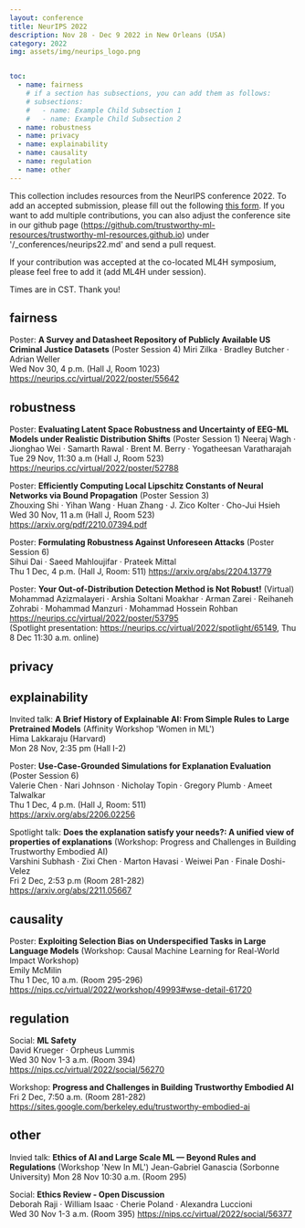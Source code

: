 ```yaml
---
layout: conference
title: NeurIPS 2022
description: Nov 28 - Dec 9 2022 in New Orleans (USA)
category: 2022
img: assets/img/neurips_logo.png


toc:
  - name: fairness
    # if a section has subsections, you can add them as follows:
    # subsections:
    #   - name: Example Child Subsection 1
    #   - name: Example Child Subsection 2
  - name: robustness
  - name: privacy
  - name: explainability
  - name: causality
  - name: regulation
  - name: other
---
```

This collection includes resources from the NeurIPS conference 2022. To add an accepted submission, please fill out the following [this form](https://forms.gle/rQQUN2zJQMKGwA7J6). If you want to add multiple contributions, you can also adjust the conference site in our github page (https://github.com/trustworthy-ml-resources/trustworthy-ml-resources.github.io) under '/_conferences/neurips22.md' and send a pull request. 
  
If your contribution was accepted at the co-located ML4H symposium, please feel free to add it (add ML4H under session).
  
Times are in CST. Thank you!

## fairness
Poster: **A Survey and Datasheet Repository of Publicly Available US Criminal Justice Datasets** (Poster Session 4)
Miri Zilka · Bradley Butcher · Adrian Weller  
Wed Nov 30, 4 p.m. (Hall J, Room 1023)  
<https://neurips.cc/virtual/2022/poster/55642>

## robustness
Poster: **Evaluating Latent Space Robustness and Uncertainty of EEG-ML Models under Realistic Distribution Shifts** (Poster Session 1) 
Neeraj Wagh · Jionghao Wei · Samarth Rawal · Brent M. Berry · Yogatheesan Varatharajah  
Tue 29 Nov, 11:30 a.m (Hall J, Room 523)  
<https://neurips.cc/virtual/2022/poster/52788>  
  
Poster: **Efficiently Computing Local Lipschitz Constants of Neural Networks via Bound Propagation** (Poster Session 3)  
Zhouxing Shi · Yihan Wang · Huan Zhang · J. Zico Kolter · Cho-Jui Hsieh  
Wed 30 Nov, 11 a.m (Hall J, Room 523)  
<https://arxiv.org/pdf/2210.07394.pdf>

Poster: **Formulating Robustness Against Unforeseen Attacks** (Poster Session 6)  
Sihui Dai · Saeed Mahloujifar · Prateek Mittal  
Thu 1 Dec, 4 p.m. (Hall J, Room: 511) 
<https://arxiv.org/abs/2204.13779>   

Poster: **Your Out-of-Distribution Detection Method is Not Robust!** (Virtual)  
Mohammad Azizmalayeri · Arshia Soltani Moakhar · Arman Zarei · Reihaneh Zohrabi · Mohammad Manzuri · Mohammad Hossein Rohban 
<https://neurips.cc/virtual/2022/poster/53795>  
(Spotlight presentation: <https://neurips.cc/virtual/2022/spotlight/65149>, Thu 8 Dec 11:30 a.m. online)

## privacy
## explainability
Invited talk: **A Brief History of Explainable AI: From Simple Rules to Large Pretrained Models** (Affinity Workshop 'Women in ML')  
Hima Lakkaraju (Harvard)  
Mon 28 Nov, 2:35 pm (Hall I-2)  
  
Poster: **Use-Case-Grounded Simulations for Explanation Evaluation** (Poster Session 6)  
Valerie Chen · Nari Johnson · Nicholay Topin · Gregory Plumb · Ameet Talwalkar  
Thu 1 Dec, 4 p.m. (Hall J, Room: 511)  
<https://arxiv.org/abs/2206.02256>  

Spotlight talk: **Does the explanation satisfy your needs?: A unified view of properties of explanations** (Workshop:
Progress and Challenges in Building Trustworthy Embodied AI)    
Varshini Subhash · Zixi Chen · Marton Havasi · Weiwei Pan · Finale Doshi-Velez  
Fri 2 Dec, 2:53 p.m (Room 281-282)  
<https://arxiv.org/abs/2211.05667>  

## causality
Poster: **Exploiting Selection Bias on Underspecified Tasks in Large Language Models** (Workshop: Causal Machine Learning for Real-World Impact Workshop)  
Emily McMilin  
Thu 1 Dec, 10 a.m. (Room 295-296)  
<https://nips.cc/virtual/2022/workshop/49993#wse-detail-61720>  

## regulation
Social: **ML Safety**  
David Krueger · Orpheus Lummis  
Wed 30 Nov 1-3 a.m. (Room 394)  
<https://nips.cc/virtual/2022/social/56270>  
  
Workshop: **Progress and Challenges in Building Trustworthy Embodied AI**  
Fri 2 Dec, 7:50 a.m. (Room 281-282)  
<https://sites.google.com/berkeley.edu/trustworthy-embodied-ai>  

## other
Invied talk: **Ethics of AI and Large Scale ML — Beyond Rules and Regulations** (Workshop 'New In ML')
Jean-Gabriel Ganascia (Sorbonne University)
Mon 28 Nov 10:30 a.m. (Room 295)
  
Social: **Ethics Review - Open Discussion**  
Deborah Raji · William Isaac · Cherie Poland · Alexandra Luccioni  
Wed 30 Nov 1-3 a.m. (Room 395)
<https://nips.cc/virtual/2022/social/56377>  


<!-- Template
type of contribtion: title (optional: session)
author/speaker
date, time (virtual or on-site(state location))
<link>
--->